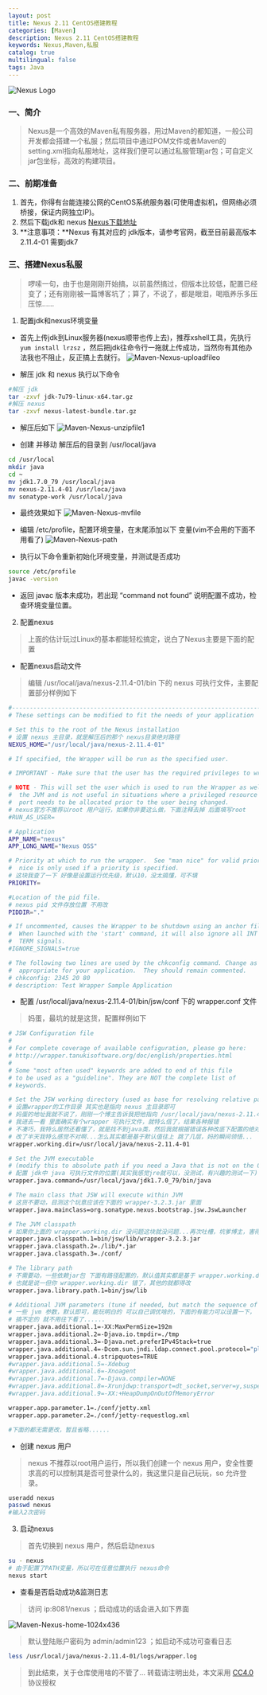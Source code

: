 ```yaml
---
layout: post
title: Nexus 2.11 CentOS搭建教程
categories: [Maven]
description: Nexus 2.11 CentOS搭建教程
keywords: Nexus,Maven,私服
catalog: true
multilingual: false
tags: Java
---
```


![Nexus Logo](https://oss.link/markdown/Maven-Nexus-logo.png)

### 一、简介

> Nexus是一个高效的Maven私有服务器，用过Maven的都知道，一般公司开发都会搭建一个私服；然后项目中通过POM文件或者Maven的setting.xml指向私服地址，这样我们便可以通过私服管理jar包；可自定义jar包坐标，高效的构建项目。

<!--more-->

### 二、前期准备

1. 首先，你得有台能连接公网的CentOS系统服务器(可使用虚拟机，但网络必须桥接，保证内网独立IP)。
2. 然后下载jdk和 nexus   [Nexus下载地址](http://apache.fayea.com/maven/maven-3/)
3. **注意事项：**Nexus 有其对应的 jdk版本，请参考官网，截至目前最高版本2.11.4-01 需要jdk7

### 三、搭建Nexus私服

> 啰嗦一句，由于也是刚刚开始搞，以前虽然搞过，但版本比较低，配置已经变了；还有刚刚被一篇博客坑了；算了，不说了，都是眼泪，喝瓶养乐多压压惊......

1. 配置jdk和nexus环境变量

- 首先上传jdk到Linux服务器(nexus顺带也传上去)，推荐xshell工具，先执行 `yum install lrzsz` ，然后把jdk往命令行一拖就上传成功，当然你有其他办法我也不阻止，反正搞上去就行。
  ![Maven-Nexus-uploadfileo](https://oss.link/markdown/Maven-Nexus-uploadfileo.png)

- 解压 jdk 和 nexus 执行以下命令

``` bash
#解压 jdk
tar -zxvf jdk-7u79-linux-x64.tar.gz
#解压 nexus
tar -zxvf nexus-latest-bundle.tar.gz
```

- 解压后如下
![Maven-Nexus-unzipfile1](https://oss.link/markdown/Maven-Nexus-unzipfile1.png)

- 创建 并移动 解压后的目录到 /usr/local/java
``` bash
cd /usr/local
mkdir java
cd ~
mv jdk1.7.0_79 /usr/local/java
mv nexus-2.11.4-01 /usr/loca/java
mv sonatype-work /usr/local/java
```

- 最终效果如下
![Maven-Nexus-mvfile](https://oss.link/markdown/Maven-Nexus-mvfile.png)

- 编辑 /etc/profile，配置环境变量，在末尾添加以下 变量(vim不会用的下面不用看了)
![Maven-Nexus-path](https://oss.link/markdown/Maven-Nexus-path.png)

- 执行以下命令重新初始化环境变量，并测试是否成功

``` bash
source /etc/profile
javac -version
```

- 返回 javac 版本未成功，若出现 “command not found” 说明配置不成功，检查环境变量位置。

2. 配置nexus

> 上面的估计玩过Linux的基本都能轻松搞定，说白了Nexus主要是下面的配置

- 配置nexus启动文件

> 编辑 /usr/local/java/nexus-2.11.4-01/bin 下的 nexus 可执行文件，主要配置部分样例如下

``` bash
#-----------------------------------------------------------------------------
# These settings can be modified to fit the needs of your application

# Set this to the root of the Nexus installation
# 设置 nexus 主目录，就是解压后的那个 nexus目录绝对路径
NEXUS_HOME="/usr/local/java/nexus-2.11.4-01"

# If specified, the Wrapper will be run as the specified user.

# IMPORTANT - Make sure that the user has the required privileges to write into the Nexus installation directory.

# NOTE - This will set the user which is used to run the Wrapper as well as
#  the JVM and is not useful in situations where a privileged resource or
#  port needs to be allocated prior to the user being changed.
# nexus官方不推荐以root 用户运行，如果你非要这么做，下面注释去掉 后面填写root
#RUN_AS_USER=

# Application
APP_NAME="nexus"
APP_LONG_NAME="Nexus OSS"

# Priority at which to run the wrapper.  See "man nice" for valid priorities.
#  nice is only used if a priority is specified.
# 这块我查了一下 好像是设置运行优先级，默认10，没太搞懂，可不填
PRIORITY=

#Location of the pid file.
# nexus pid 文件存放位置 不用改
PIDDIR="."

# If uncommented, causes the Wrapper to be shutdown using an anchor file.
#  When launched with the 'start' command, it will also ignore all INT and
#  TERM signals.
#IGNORE_SIGNALS=true

# The following two lines are used by the chkconfig command. Change as is
#  appropriate for your application.  They should remain commented.
# chkconfig: 2345 20 80
# description: Test Wrapper Sample Application
```
-  配置 /usr/local/java/nexus-2.11.4-01/bin/jsw/conf 下的 wrapper.conf 文件

> 妈蛋，最坑的就是这货，配置样例如下

``` bash
# JSW Configuration file
#
# For complete coverage of available configuration, please go here:
# http://wrapper.tanukisoftware.org/doc/english/properties.html
#
# Some "most often used" keywords are added to end of this file
# to be used as a "guideline". They are NOT the complete list of
# keywords.

# Set the JSW working directory (used as base for resolving relative paths)
# 设置wrapper的工作目录 其实也是指向 nexus 主目录即可
# 妈蛋的地址我就不说了，刚刚一个博主告诉我把他指向 /usr/local/java/nexus-2.11.4-01/bin/jsw/linux-x86-64
# 我进去一看 里面确实有个wrapper 可执行文件，就特么信了，结果各种报错
# 不凑巧，我特么居然还看懂了，就是找不到java类，然后我就根据错误各种改底下配置的绝对路径
# 改了半天我特么感觉不对啊...怎么其实都是基于默认值往上 跳了几层，妈的瞬间领悟...
wrapper.working.dir=/usr/local/java/nexus-2.11.4-01

# Set the JVM executable
# (modify this to absolute path if you need a Java that is not on the OS path)
# 配置 jdk中 java 可执行文件的位置(其实我感觉jre就可以，没测试，有兴趣的测试一下)
wrapper.java.command=/usr/local/java/jdk1.7.0_79/bin/java

# The main class that JSW will execute within JVM
# 这货不要动，目测这个玩意应该在下面的 wrapper-3.2.3.jar 里面
wrapper.java.mainclass=org.sonatype.nexus.bootstrap.jsw.JswLauncher

# The JVM classpath
# 如果你上面的 wrapper.working.dir 没问题这块就没问题...再次吐槽，坑爹博主，害得我第一次把这都改成绝对路径了
wrapper.java.classpath.1=bin/jsw/lib/wrapper-3.2.3.jar
wrapper.java.classpath.2=./lib/*.jar
wrapper.java.classpath.3=./conf/

# The library path
# 不需要动，一些依赖jar包 下面有路径配置的，默认值其实都是基于 wrapper.working.dir 的
# 也就是说一但你 wrapper.working.dir 错了，其他的就都得改
wrapper.java.library.path.1=bin/jsw/lib

# Additional JVM parameters (tune if needed, but match the sequence of numbers!)
# 一些 jvm 参数，默认即可，能玩明白的 可以自己调优啥的，下面的有能力可以设置一下，
# 搞不定的 就不用往下看了......
wrapper.java.additional.1=-XX:MaxPermSize=192m
wrapper.java.additional.2=-Djava.io.tmpdir=./tmp
wrapper.java.additional.3=-Djava.net.preferIPv4Stack=true
wrapper.java.additional.4=-Dcom.sun.jndi.ldap.connect.pool.protocol="plain ssl"
wrapper.java.additional.4.stripquotes=TRUE
#wrapper.java.additional.5=-Xdebug
#wrapper.java.additional.6=-Xnoagent
#wrapper.java.additional.7=-Djava.compiler=NONE
#wrapper.java.additional.8=-Xrunjdwp:transport=dt_socket,server=y,suspend=y,address=8000
#wrapper.java.additional.9=-XX:+HeapDumpOnOutOfMemoryError

wrapper.app.parameter.1=./conf/jetty.xml
wrapper.app.parameter.2=./conf/jetty-requestlog.xml

#下面的都无需更改，暂且省略......
```

- 创建 nexus 用户

> nexus 不推荐以root用户运行，所以我们创建一个 nexus 用户，安全性要求高的可以控制其是否可登录什么的，我这里只是自己玩玩，so 允许登录。

``` bash
useradd nexus
passwd nexus
#输入2次密码
```

3. 启动nexus

> 首先切换到 nexus 用户，然后启动nexus

``` bash
su - nexus
# 由于配置了PATH变量，所以可在任意位置执行 nexus命令
nexus start
```

- 查看是否启动成功&监测日志

> 访问 ip:8081/nexus ；启动成功的话会进入如下界面

![Maven-Nexus-home-1024x436](https://oss.link/markdown/Maven-Nexus-home-1024x436.png)

> 默认登陆账户密码为  admin/admin123 ；如启动不成功可查看日志

``` bash
less /usr/local/java/nexus-2.11.4-01/logs/wrapper.log
```

> 到此结束，关于仓库使用啥的不管了…
转载请注明出处，本文采用 [CC4.0](http://creativecommons.org/licenses/by-nc-nd/4.0/) 协议授权
